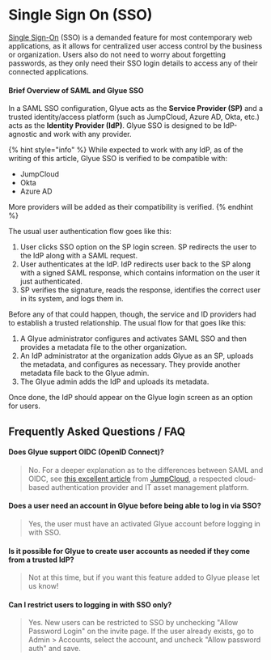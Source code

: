 # Single Sign On (SSO)

​[Single Sign-On](https://en.wikipedia.org/wiki/Single\_sign-on) (SSO) is a demanded feature for most contemporary web applications, as it allows for centralized user access control by the business or organization. Users also do not need to worry about forgetting passwords, as they only need their SSO login details to access any of their connected applications.

#### Brief Overview of SAML and Glyue SSO <a href="#glyuesso-explanation-briefoverviewofsamlandglyuesso" id="glyuesso-explanation-briefoverviewofsamlandglyuesso"></a>

In a SAML SSO configuration, Glyue acts as the **Service Provider (SP)** and a trusted identity/access platform (such as JumpCloud, Azure AD, Okta, etc.) acts as the **Identity Provider (IdP)**. Glyue SSO is designed to be IdP-agnostic and work with any provider.

{% hint style="info" %}
While expected to work with any IdP, as of the writing of this article, Glyue SSO is verified to be compatible with:

* JumpCloud
* Okta
* Azure AD

More providers will be added as their compatibility is verified.
{% endhint %}

The usual user authentication flow goes like this:

1. User clicks SSO option on the SP login screen. SP redirects the user to the IdP along with a SAML request.
2. User authenticates at the IdP.  IdP redirects user back to the SP along with a signed SAML response, which contains information on the user it just authenticated.
3. SP verifies the signature, reads the response, identifies the correct user in its system, and logs them in.

Before any of that could happen, though, the service and ID providers had to establish a trusted relationship.  The usual flow for that goes like this:

1. A Glyue administrator configures and activates SAML SSO and then provides a metadata file to the other organization.
2. An IdP administrator at the organization adds Glyue as an SP, uploads the metadata, and configures as necessary. They provide another metadata file back to the Glyue admin.
3. The Glyue admin adds the IdP and uploads its metadata.

Once done, the IdP should appear on the Glyue login screen as an option for users.

## Frequently Asked Questions / FAQ

#### Does Glyue support OIDC (OpenID Connect)?

> No. For a deeper explanation as to the differences between SAML and OIDC, see [this excellent article](https://jumpcloud.com/blog/saml-vs-openid) from [JumpCloud](https://jumpcloud.com/), a respected cloud-based authentication provider and IT asset management platform.

#### Does a user need an account in Glyue before being able to log in via SSO?

> Yes, the user must have an activated Glyue account before logging in with SSO.

#### Is it possible for Glyue to create user accounts as needed if they come from a trusted IdP?

> Not at this time, but if you want this feature added to Glyue please let us know!

#### Can I restrict users to logging in with SSO only?

> Yes. New users can be restricted to SSO by unchecking "Allow Password Login" on the invite page. If the user already exists, go to Admin > Accounts, select the account, and uncheck "Allow password auth" and save.

